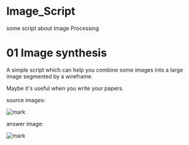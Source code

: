 # Image_Script
some script about Image Processing

# 01 Image synthesis
A simple script which can help you combine some images into a large image segmented by a wireframe.

Maybe it's useful when you write your papers.

source images:

![mark](http://o9z9uibed.bkt.clouddn.com/image/20170614/102215111.png?imageView2/2/w/400)


answer image:

![mark](http://o9z9uibed.bkt.clouddn.com/image/20170614/102403639.png?imageView2/2/w/400)
